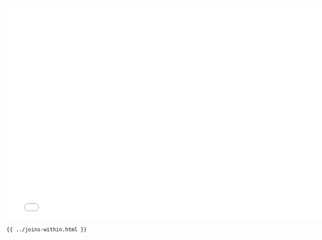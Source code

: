 <iframe src="/joins-within.html" width="770" height="500" frameBorder="0" seamless="seamless">
</iframe>

```html
{{ ../joins-within.html }}
```
